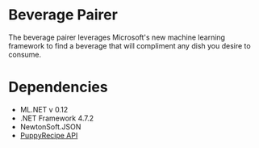# Beverage Pairer

The beverage pairer leverages Microsoft's new machine learning framework to find a beverage that will compliment any dish you desire to consume.

 # Dependencies
 - ML.NET v 0.12
 - .NET Framework 4.7.2
 - NewtonSoft.JSON
 - [PuppyRecipe API](http://www.recipepuppy.com/about/api/)
 